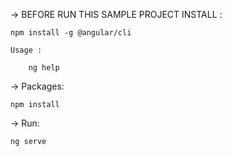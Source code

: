 

 -> BEFORE RUN THIS SAMPLE PROJECT INSTALL : 
    
    npm install -g @angular/cli

    Usage : 

        ng help
 
 -> Packages: 
    
    npm install

 -> Run: 
    
    ng serve 
